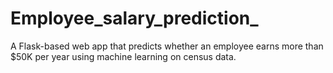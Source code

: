 # Employee_salary_prediction_
A Flask-based web app that predicts whether an employee earns more than $50K per year using machine learning on census data.

